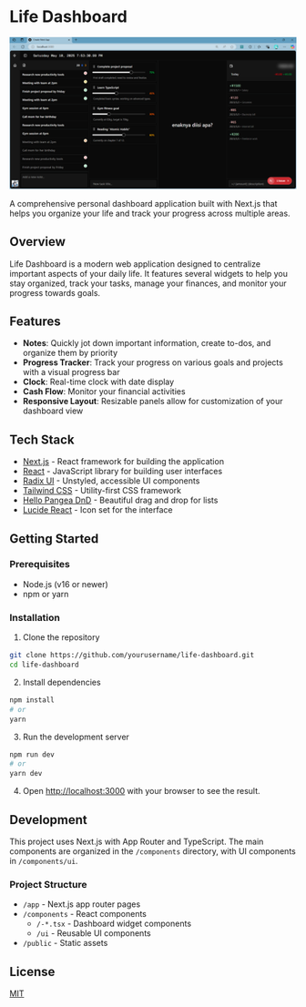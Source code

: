 # Life Dashboard

![](./screenshot.png)

A comprehensive personal dashboard application built with Next.js that helps you organize your life and track your progress across multiple areas.

## Overview

Life Dashboard is a modern web application designed to centralize important aspects of your daily life. It features several widgets to help you stay organized, track your tasks, manage your finances, and monitor your progress towards goals.

## Features

-   **Notes**: Quickly jot down important information, create to-dos, and organize them by priority
-   **Progress Tracker**: Track your progress on various goals and projects with a visual progress bar
-   **Clock**: Real-time clock with date display
-   **Cash Flow**: Monitor your financial activities
-   **Responsive Layout**: Resizable panels allow for customization of your dashboard view

## Tech Stack

-   [Next.js](https://nextjs.org/) - React framework for building the application
-   [React](https://reactjs.org/) - JavaScript library for building user interfaces
-   [Radix UI](https://www.radix-ui.com/) - Unstyled, accessible UI components
-   [Tailwind CSS](https://tailwindcss.com/) - Utility-first CSS framework
-   [Hello Pangea DnD](https://github.com/hello-pangea/dnd) - Beautiful drag and drop for lists
-   [Lucide React](https://lucide.dev/) - Icon set for the interface

## Getting Started

### Prerequisites

-   Node.js (v16 or newer)
-   npm or yarn

### Installation

1. Clone the repository

```bash
git clone https://github.com/yourusername/life-dashboard.git
cd life-dashboard
```

2. Install dependencies

```bash
npm install
# or
yarn
```

3. Run the development server

```bash
npm run dev
# or
yarn dev
```

4. Open [http://localhost:3000](http://localhost:3000) with your browser to see the result.

## Development

This project uses Next.js with App Router and TypeScript. The main components are organized in the `/components` directory, with UI components in `/components/ui`.

### Project Structure

-   `/app` - Next.js app router pages
-   `/components` - React components
    -   `/-*.tsx` - Dashboard widget components
    -   `/ui` - Reusable UI components
-   `/public` - Static assets

## License

[MIT](LICENSE)
